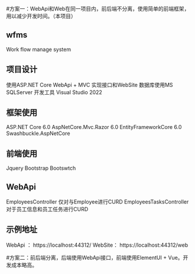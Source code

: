 ﻿#方案一：WebApi和Web在同一项目内，前后端不分离，使用简单的前端框架，用以减少开发时间。（本项目）
## wfms
Work flow manage system

## 项目设计
使用ASP.NET Core WebApi + MVC 实现接口和WebSite
数据库使用MS SQLServer
开发工具 Visual Studio 2022

## 框架使用
ASP.NET Core 6.0
AspNetCore.Mvc.Razor 6.0
EntityFrameworkCore 6.0
Swashbuckle.AspNetCore

## 前端使用
Jquery
Bootstrap
Bootswtch


## WebApi
EmployeesController 仅对与Employee进行CURD
EmployeesTasksController 对于员工信息和员工任务进行CURD


## 示例地址
WebApi ： https://localhost:44312/
WebSite： https://localhost:44312/web

#方案二：前后端分离，后端使用WebApi接口，前端使用ElementUI + Vue。开发成本略高。